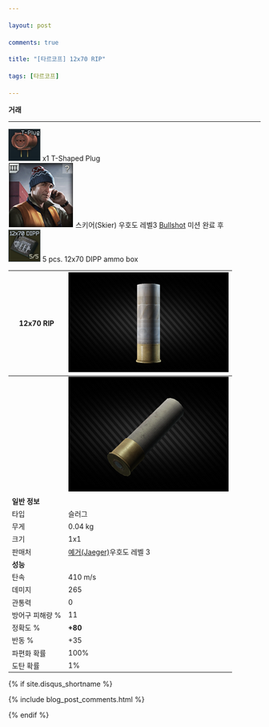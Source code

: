 ```yaml
---

layout: post

comments: true

title: "[타르코프] 12x70 RIP"

tags: [타르코프]

---
```


**거래**
_ _ _
![T-Shaped Plug](assets/image/tarkov/material/T-Shaped_Plug_Icon.png) x1 T-Shaped Plug  
![Skier LL3](assets/image/tarkov/NPC/Skier_3_icon.png) 스키어(Skier) 우호도 레벨3 [Bullshot](https://) 미션 완료 후  
![5 pcs. 12x70 DIPP ammo box](assets/image/tarkov/material/DippAmmoboxicon.png) 5 pcs. 12x70 DIPP ammo box

|12x70 RIP|![12x70 RIP](/assets/image/tarkov/bullet/12x70ripimg.png)|
|--|--|
||![12x70 RIP](/assets/image/tarkov/bullet/12-70_Flechette.png)|
|**일반 정보**|
|타입|슬러그|
|무게|0.04 kg|
|크기|1x1|
|판매처|[예거(Jaeger)](https://)우호도 레벨 3|
|**성능**|
|탄속|410 m/s|
|데미지|265|
|관통력|0|
|방어구 피해량 %|11|
|정확도 %|**+80**|
|반동 %|+35|
|파편화 확률|100%|
|도탄 확률|1%|


{% if site.disqus_shortname %}

<div class="comments">

  {% include blog_post_comments.html %}

</div>

{% endif %}



<div id="disqus_thread"></div>